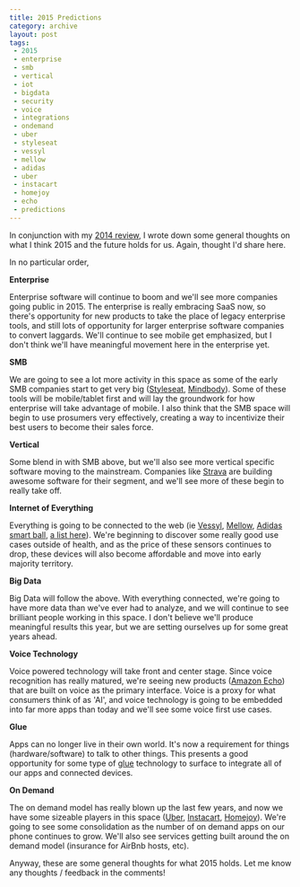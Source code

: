```yaml
---
title: 2015 Predictions
category: archive
layout: post
tags:
 - 2015
 - enterprise
 - smb
 - vertical
 - iot
 - bigdata
 - security
 - voice
 - integrations
 - ondemand
 - uber
 - styleseat
 - vessyl
 - mellow
 - adidas
 - uber
 - instacart
 - homejoy
 - echo
 - predictions
---
```


In conjunction with my [2014 review](/2014/12/31/2014-Review/), I wrote down some general thoughts on what I think 2015 and the future holds for us. Again, thought I'd share here.

In no particular order,

**Enterprise**

Enterprise software will continue to boom and we'll see more companies going public in 2015. The enterprise is really embracing SaaS now, so there's opportunity for new products to take the place of legacy enterprise tools, and still lots of opportunity for larger enterprise software companies to convert laggards. We'll continue to see mobile get emphasized, but I don't think we'll have meaningful movement here in the enterprise yet.

**SMB**

We are going to see a lot more activity in this space as some of the early SMB companies start to get very big ([Styleseat](https://www.styleseat.com/), [Mindbody](https://www.mindbodyonline.com/)). Some of these tools will be mobile/tablet first and will lay the groundwork for how enterprise will take advantage of mobile. I also think that the SMB space will begin to use prosumers very effectively, creating a way to incentivize their best users to become their sales force.

**Vertical**

Some blend in with SMB above, but we'll also see more vertical specific software moving to the mainstream. Companies like [Strava](http://www.strava.com/) are building awesome software for their segment, and we'll see more of these begin to really take off.

**Internet of Everything**

Everything is going to be connected to the web (ie [Vessyl](https://www.myvessyl.com/), [Mellow](http://cookmellow.com/meet-mellow/), [Adidas smart ball](http://micoach.adidas.com/smartball/), [a list here](http://www.slideshare.net/crittercism/50-connected-devices-how-mobile-and-the-internet-of-things-will-affect-you)). We're beginning to discover some really good use cases outside of health, and as the price of these sensors continues to drop, these devices will also become affordable and move into early majority territory.

**Big Data**

Big Data will follow the above. With everything connected, we're going to have more data than we've ever had to analyze, and we will continue to see brilliant people working in this space. I don't believe we'll produce meaningful results this year, but we are setting ourselves up for some great years ahead.

**Voice Technology**

Voice powered technology will take front and center stage. Since voice recognition has really matured, we're seeing new products ([Amazon Echo](http://www.amazon.com/oc/echo/)) that are built on voice as the primary interface. Voice is a proxy for what consumers think of as 'AI', and voice technology is going to be embedded into far more apps than today and we'll see some voice first use cases.

**Glue**

Apps can no longer live in their own world. It's now a requirement for things (hardware/software) to talk to other things. This presents a good opportunity for some type of [glue](https://medium.com/@howardlindzon/pulling-fintech-all-together-bc7e10ca0def) technology to surface to integrate all of our apps and connected devices. 

**On Demand**

The on demand model has really blown up the last few years, and now we have some sizeable players in this space ([Uber](https://www.uber.com/), [Instacart](https://www.instacart.com/), [Homejoy](https://www.homejoy.com/)). We're going to see some consolidation as the number of on demand apps on our phone continues to grow. We'll also see services getting built around the on demand model (insurance for AirBnb hosts, etc).

Anyway, these are some general thoughts for what 2015 holds. Let me know any thoughts / feedback in the comments!


